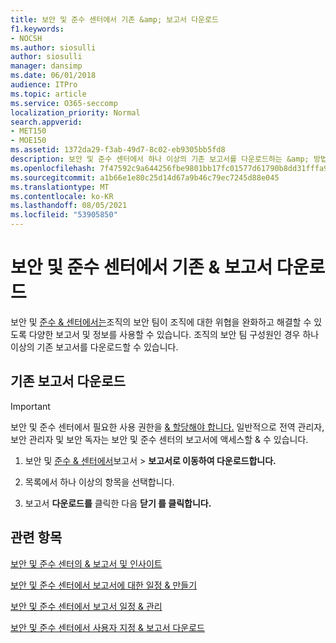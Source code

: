 ```yaml
---
title: 보안 및 준수 센터에서 기존 &amp; 보고서 다운로드
f1.keywords:
- NOCSH
ms.author: siosulli
author: siosulli
manager: dansimp
ms.date: 06/01/2018
audience: ITPro
ms.topic: article
ms.service: O365-seccomp
localization_priority: Normal
search.appverid:
- MET150
- MOE150
ms.assetid: 1372da29-f3ab-49d7-8c02-eb9305bb5fd8
description: 보안 및 준수 센터에서 하나 이상의 기존 보고서를 다운로드하는 &amp; 방법을 학습합니다.
ms.openlocfilehash: 7f47592c9a644256fbe9801bb17fc01577d61790b8dd31fffa94e9989200661a
ms.sourcegitcommit: a1b66e1e80c25d14d67a9b46c79ec7245d88e045
ms.translationtype: MT
ms.contentlocale: ko-KR
ms.lasthandoff: 08/05/2021
ms.locfileid: "53905850"
---
```

# <a name="download-existing-reports-in-the-security-amp-compliance-center"></a>보안 및 준수 센터에서 기존 &amp; 보고서 다운로드

보안 및 [준수 &amp; 센터에서는](https://protection.office.com)조직의 보안 팀이 조직에 대한 위협을 완화하고 해결할 수 있도록 다양한 보고서 및 정보를 사용할 수 있습니다. [](../security/office-365-security/reports-and-insights-in-security-and-compliance.md) 조직의 보안 팀 구성원인 경우 하나 이상의 기존 보고서를 다운로드할 수 있습니다. 
  
## <a name="download-existing-reports"></a>기존 보고서 다운로드

> [!IMPORTANT]
> 보안 및 준수 센터에서 필요한 사용 권한을 [ &amp; 할당해야 합니다.](../security/office-365-security/protect-against-threats.md) 일반적으로 전역 관리자, 보안 관리자 및 보안 독자는 보안 및 준수 센터의 보고서에 액세스할 &amp; 수 있습니다. 
  
1. 보안 및 [준수 &amp; 센터에서](https://protection.office.com)보고서  \> **보고서로 이동하여 다운로드합니다.**

2. 목록에서 하나 이상의 항목을 선택합니다.

3. 보고서 **다운로드를** 클릭한 다음 **닫기 를 클릭합니다.**

## <a name="related-topics"></a>관련 항목

[보안 및 준수 센터의 &amp; 보고서 및 인사이트](../security/office-365-security/reports-and-insights-in-security-and-compliance.md)
  
[보안 및 준수 센터에서 보고서에 대한 일정 &amp; 만들기](../security/office-365-security/view-reports-for-mdo.md)
  
[보안 및 준수 센터에서 보고서 일정 &amp; 관리](../security/office-365-security/view-reports-for-mdo.md)
  
[보안 및 준수 센터에서 사용자 지정 &amp; 보고서 다운로드](../security/office-365-security/view-reports-for-mdo.md)
